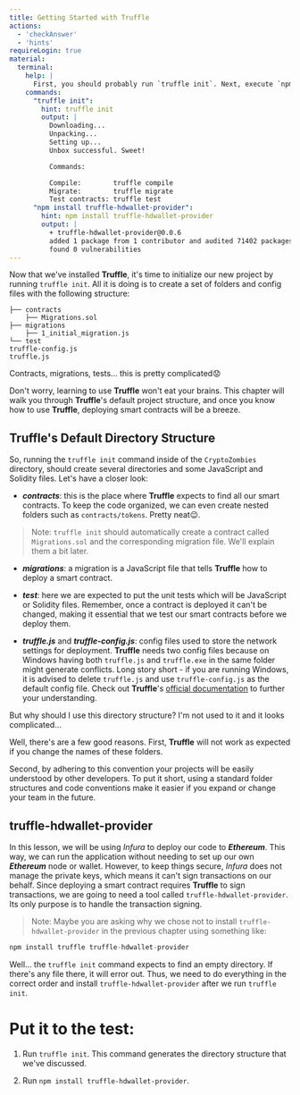 ```yaml
---
title: Getting Started with Truffle
actions:
  - 'checkAnswer'
  - 'hints'
requireLogin: true
material:
  terminal:
    help: |
      First, you should probably run `truffle init`. Next, execute `npm install truffle-hdwallet-provider`
    commands:
      "truffle init":
        hint: truffle init
        output: |
          Downloading...
          Unpacking...
          Setting up...
          Unbox successful. Sweet!

          Commands:

          Compile:        truffle compile
          Migrate:        truffle migrate
          Test contracts: truffle test
      "npm install truffle-hdwallet-provider":
        hint: npm install truffle-hdwallet-provider
        output: |
          + truffle-hdwallet-provider@0.0.6
          added 1 package from 1 contributor and audited 71402 packages in 5.612s
          found 0 vulnerabilities
---
```


Now that we've installed  **Truffle**, it's time to initialize our new project by running `truffle init`. All it is doing is to create a set of folders and config files with the following structure:

```
├── contracts
    ├── Migrations.sol
├── migrations
    ├── 1_initial_migration.js
└── test
truffle-config.js
truffle.js
```

Contracts, migrations, tests... this is pretty complicated😟

Don't worry, learning to use **Truffle** won't eat your brains. This chapter will walk you through **Truffle**'s default project structure, and once you know how to use **Truffle**, deploying smart contracts will be a breeze.

## Truffle's Default Directory Structure

So, running the `truffle init` command inside of the `CryptoZombies` directory, should create several directories and some JavaScript and Solidity files. Let's have a closer look:

 - **_contracts_**: this is the place where **Truffle** expects to find all our smart contracts. To keep the code organized, we can even create nested folders such as `contracts/tokens`. Pretty neat😉.
> Note: `truffle init` should automatically create a contract called `Migrations.sol` and the corresponding migration file. We'll explain them a bit later.

 - **_migrations_**: a migration is a JavaScript file that tells **Truffle** how to deploy a smart contract.

 - **_test_**: here we are expected to put the unit tests which will be JavaScript or Solidity files. Remember, once a contract is deployed it can't be changed, making it essential that we test our smart contracts before we deploy them.

 - **_truffle.js_** and **_truffle-config.js_**: config files used to store the network settings for deployment. **Truffle** needs two config files because on Windows having both `truffle.js` and `truffle.exe` in the same folder might generate conflicts. Long story short - if you are running Windows, it is advised to delete `truffle.js` and use `truffle-config.js` as the default config file. Check out **Truffle**'s <a href="https://truffleframework.com/docs/truffle/reference/configuration" target=_blank>official documentation</a> to further your understanding.


But why should I use this directory structure? I'm not used to it and it looks complicated...

Well, there's are a few good reasons. First, **Truffle** will not work as expected if you change the names of these folders.

Second, by adhering to this convention your projects will be easily understood by other developers. To put it short, using a standard folder structures and code conventions make it easier if you expand or change your team in the future.

## truffle-hdwallet-provider

In this lesson, we will be using _Infura_ to deploy our code to **_Ethereum_**. This way, we can run the application without needing to set up our own **_Ethereum_** node or wallet. However, to keep things secure, _Infura_ does not manage the private keys, which means it can't sign transactions on our behalf. Since deploying a smart contract requires **Truffle** to sign transactions, we are going to need a tool called `truffle-hdwallet-provider`. Its only purpose is to handle the transaction signing.
> Note: Maybe you are asking why we chose not to install `truffle-hdwallet-provider` in the previous chapter using something like:

 ```JavaScript
 npm install truffle truffle-hdwallet-provider
 ```

Well... the `truffle init` command expects to find an empty directory. If there's any file there, it will error out. Thus, we need to do everything in the correct order and install `truffle-hdwallet-provider` after we run `truffle init`.


# Put it to the test:

1. Run `truffle init`. This command generates the directory structure that we've discussed.

2. Run `npm install truffle-hdwallet-provider`.
